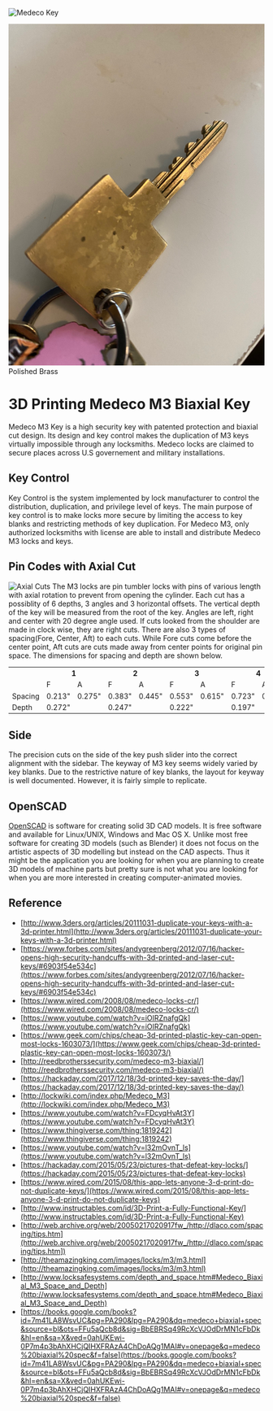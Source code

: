 ![Medeco Key](https://i.imgur.com/QBKgxro.png)

![Printed Key](printed_key.jpg)
Polished Brass 


# 3D Printing Medeco M3 Biaxial Key

Medeco M3 Key is a high security key with patented protection and biaxial cut design. Its design and key control makes the duplication of M3 keys virtually impossible through any locksmiths. Medeco locks are claimed to secure places across U.S governement and military installations.

## Key Control

Key Control is the system implemented by lock manufacturer to control the distribution, duplication, and privilege level of keys. The main purpose of key control is to make locks more secure by limiting the access to key blanks and restricting methods of key duplication. For Medeco M3, only authorized locksmiths with license are able to install and distribute Medeco M3 locks and keys.

## Pin Codes with Axial Cut

![Axial Cuts](https://lsidepot.com/images/products/441.jpg)
The M3 locks are pin tumbler locks with pins of various length with axial rotation to prevent from opening the cylinder. Each cut has a possiblity of 6 depths, 3 angles and 3 horizontal offsets. The vertical depth of the key will be measured from the root of the key. Angles are left, right and center with 20 degree angle used. If cuts looked from the shoulder are made in clock wise, they are right cuts. There are also 3 types of spacing(Fore, Center, Aft) to each cuts. While Fore cuts come before the center point, Aft cuts are cuts made away from center points for original pin space. The dimensions for spacing and depth are shown below.
<table class="tg">
  <tr>
    <th class="tg-0pky"></th>
    <th class="tg-0pky" colspan="2">1</th>
    <th class="tg-0pky" colspan="2">2</th>
    <th class="tg-0pky" colspan="2">3</th>
    <th class="tg-0pky" colspan="2">4</th>
    <th class="tg-0pky" colspan="2">5</th>
    <th class="tg-0pky" colspan="2">6</th>
  </tr>
  <tr>
    <td class="tg-0pky"></td>
    <td class="tg-0pky">F</td>
    <td class="tg-0pky">A</td>
    <td class="tg-0pky">F</td>
    <td class="tg-0pky">A</td>
    <td class="tg-0pky">F</td>
    <td class="tg-0pky">A</td>
    <td class="tg-0pky">F</td>
    <td class="tg-0pky">A</td>
    <td class="tg-0pky">F</td>
    <td class="tg-0pky">A</td>
    <td class="tg-0pky">F</td>
    <td class="tg-0pky">A</td>
  </tr>
  <tr>
    <td class="tg-0pky">Spacing</td>
    <td class="tg-0pky">0.213"</td>
    <td class="tg-0pky">0.275"</td>
    <td class="tg-0pky">0.383"</td>
    <td class="tg-0pky">0.445"</td>
    <td class="tg-0pky">0.553"</td>
    <td class="tg-0pky">0.615"</td>
    <td class="tg-0pky">0.723"</td>
    <td class="tg-0pky">0.785"</td>
    <td class="tg-0pky">0.893"</td>
    <td class="tg-0pky">0.955"</td>
    <td class="tg-0pky">1.063"</td>
    <td class="tg-0pky">1.125"</td>
  </tr>
  <tr>
    <td class="tg-0lax">Depth</td>
    <td class="tg-0lax" colspan="2">0.272"</td>
    <td class="tg-0lax" colspan="2">0.247"</td>
    <td class="tg-0lax" colspan="2">0.222"</td>
    <td class="tg-0lax" colspan="2">0.197"</td>
    <td class="tg-0lax" colspan="2">0.172"</td>
    <td class="tg-0lax" colspan="2">1.42"</td>
  </tr>
</table>


## Side

The precision cuts on the side of the key push slider into the correct alignment with the sidebar. The keyway of M3 key seems widely varied by key blanks. Due to the restrictive nature of key blanks, the layout for keyway is well documented. However, it is fairly simple to replicate.

## OpenSCAD

[OpenSCAD](https://openscad.org/) is software for creating solid 3D CAD models. It is free software and available for Linux/UNIX, Windows and Mac OS X. Unlike most free software for creating 3D models (such as Blender) it does not focus on the artistic aspects of 3D modelling but instead on the CAD aspects. Thus it might be the application you are looking for when you are planning to create 3D models of machine parts but pretty sure is not what you are looking for when you are more interested in creating computer-animated movies.

## Reference
* [http://www.3ders.org/articles/20111031-duplicate-your-keys-with-a-3d-printer.html](http://www.3ders.org/articles/20111031-duplicate-your-keys-with-a-3d-printer.html)
* [https://www.forbes.com/sites/andygreenberg/2012/07/16/hacker-opens-high-security-handcuffs-with-3d-printed-and-laser-cut-keys/#6903f54e534c](https://www.forbes.com/sites/andygreenberg/2012/07/16/hacker-opens-high-security-handcuffs-with-3d-printed-and-laser-cut-keys/#6903f54e534c)
* [https://www.wired.com/2008/08/medeco-locks-cr/](https://www.wired.com/2008/08/medeco-locks-cr/)
* [https://www.youtube.com/watch?v=iOIRZnafgQk](https://www.youtube.com/watch?v=iOIRZnafgQk)
* [https://www.geek.com/chips/cheap-3d-printed-plastic-key-can-open-most-locks-1603073/](https://www.geek.com/chips/cheap-3d-printed-plastic-key-can-open-most-locks-1603073/)
* [http://reedbrotherssecurity.com/medeco-m3-biaxial/](http://reedbrotherssecurity.com/medeco-m3-biaxial/)
* [https://hackaday.com/2017/12/18/3d-printed-key-saves-the-day/](https://hackaday.com/2017/12/18/3d-printed-key-saves-the-day/)
* [http://lockwiki.com/index.php/Medeco_M3](http://lockwiki.com/index.php/Medeco_M3)
* [https://www.youtube.com/watch?v=FDcyqHvAt3Y](https://www.youtube.com/watch?v=FDcyqHvAt3Y)
* [https://www.thingiverse.com/thing:1819242](https://www.thingiverse.com/thing:1819242)
* [https://www.youtube.com/watch?v=l32mOvnT_ls](https://www.youtube.com/watch?v=l32mOvnT_ls)
* [https://hackaday.com/2015/05/23/pictures-that-defeat-key-locks/](https://hackaday.com/2015/05/23/pictures-that-defeat-key-locks)
* [https://www.wired.com/2015/08/this-app-lets-anyone-3-d-print-do-not-duplicate-keys/](https://www.wired.com/2015/08/this-app-lets-anyone-3-d-print-do-not-duplicate-keys)
* [http://www.instructables.com/id/3D-Print-a-Fully-Functional-Key/](http://www.instructables.com/id/3D-Print-a-Fully-Functional-Key)
* [http://web.archive.org/web/20050217020917fw_/http://dlaco.com/spacing/tips.htm](http://web.archive.org/web/20050217020917fw_/http://dlaco.com/spacing/tips.htm])
* [http://theamazingking.com/images/locks/m3/m3.html](http://theamazingking.com/images/locks/m3/m3.html)
* [http://www.locksafesystems.com/depth_and_space.htm#Medeco_Biaxial_M3_Space_and_Depth](http://www.locksafesystems.com/depth_and_space.htm#Medeco_Biaxial_M3_Space_and_Depth)
* [https://books.google.com/books?id=7m41LA8WsvUC&pg=PA290&lpg=PA290&dq=medeco+biaxial+spec&source=bl&ots=FFu5aQcb8d&sig=BbEBRSq49RcXcVJOdDrMN1cFbDk&hl=en&sa=X&ved=0ahUKEwi-0P7m4p3bAhXHCjQIHXFRAzA4ChDoAQg1MAI#v=onepage&q=medeco%20biaxial%20spec&f=false](https://books.google.com/books?id=7m41LA8WsvUC&pg=PA290&lpg=PA290&dq=medeco+biaxial+spec&source=bl&ots=FFu5aQcb8d&sig=BbEBRSq49RcXcVJOdDrMN1cFbDk&hl=en&sa=X&ved=0ahUKEwi-0P7m4p3bAhXHCjQIHXFRAzA4ChDoAQg1MAI#v=onepage&q=medeco%20biaxial%20spec&f=false)
